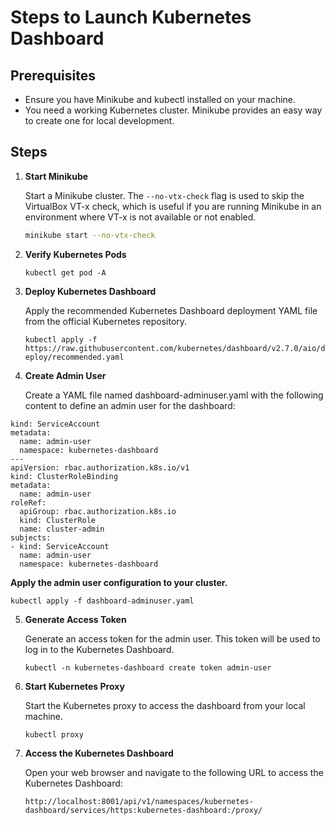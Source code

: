 # Steps to Launch Kubernetes Dashboard

## Prerequisites

- Ensure you have Minikube and kubectl installed on your machine.
- You need a working Kubernetes cluster. Minikube provides an easy way to create one for local development.

## Steps

1. **Start Minikube**

   Start a Minikube cluster. The `--no-vtx-check` flag is used to skip the VirtualBox VT-x check, which is useful if you are running Minikube in an environment where VT-x is not available or not enabled.

   ```bash
   minikube start --no-vtx-check
   ```
2. **Verify Kubernetes Pods**

   `kubectl get pod -A`

3. **Deploy Kubernetes Dashboard**

   Apply the recommended Kubernetes Dashboard deployment YAML file from the official Kubernetes repository.

   `kubectl apply -f https://raw.githubusercontent.com/kubernetes/dashboard/v2.7.0/aio/deploy/recommended.yaml`

4. **Create Admin User**

   Create a YAML file named dashboard-adminuser.yaml with the following content to define an admin user for the dashboard:

```apiVersion: v1
kind: ServiceAccount
metadata:
  name: admin-user
  namespace: kubernetes-dashboard
---
apiVersion: rbac.authorization.k8s.io/v1
kind: ClusterRoleBinding
metadata:
  name: admin-user
roleRef:
  apiGroup: rbac.authorization.k8s.io
  kind: ClusterRole
  name: cluster-admin
subjects:
- kind: ServiceAccount
  name: admin-user
  namespace: kubernetes-dashboard
```

**Apply the admin user configuration to your cluster.**

   `kubectl apply -f dashboard-adminuser.yaml`

5. **Generate Access Token**

   Generate an access token for the admin user. This token will be used to log in to the Kubernetes Dashboard.

   `kubectl -n kubernetes-dashboard create token admin-user`

6. **Start Kubernetes Proxy**

   Start the Kubernetes proxy to access the dashboard from your local machine.

   `kubectl proxy`

7. **Access the Kubernetes Dashboard**
   
   Open your web browser and navigate to the following URL to access the Kubernetes Dashboard:

   ```
   http://localhost:8001/api/v1/namespaces/kubernetes-dashboard/services/https:kubernetes-dashboard:/proxy/
   ``` 





